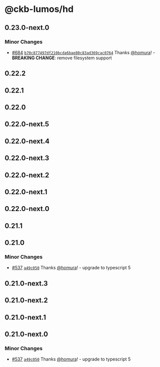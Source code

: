# @ckb-lumos/hd

## 0.23.0-next.0

### Minor Changes

- [#684](https://github.com/ckb-js/lumos/pull/684) [`b70c877497df210bcda6bae80c83ad369cac0764`](https://github.com/ckb-js/lumos/commit/b70c877497df210bcda6bae80c83ad369cac0764) Thanks [@homura](https://github.com/homura)! - **BREAKING CHANGE**: remove filesystem support

## 0.22.2

## 0.22.1

## 0.22.0

## 0.22.0-next.5

## 0.22.0-next.4

## 0.22.0-next.3

## 0.22.0-next.2

## 0.22.0-next.1

## 0.22.0-next.0

## 0.21.1

## 0.21.0

### Minor Changes

- [#537](https://github.com/ckb-js/lumos/pull/537) [`a49c050`](https://github.com/ckb-js/lumos/commit/a49c050806de8b4c8d5e490fd36022c31382c98c) Thanks [@homura](https://github.com/homura)! - upgrade to typescript 5

## 0.21.0-next.3

## 0.21.0-next.2

## 0.21.0-next.1

## 0.21.0-next.0

### Minor Changes

- [#537](https://github.com/ckb-js/lumos/pull/537) [`a49c050`](https://github.com/ckb-js/lumos/commit/a49c050806de8b4c8d5e490fd36022c31382c98c) Thanks [@homura](https://github.com/homura)! - upgrade to typescript 5
